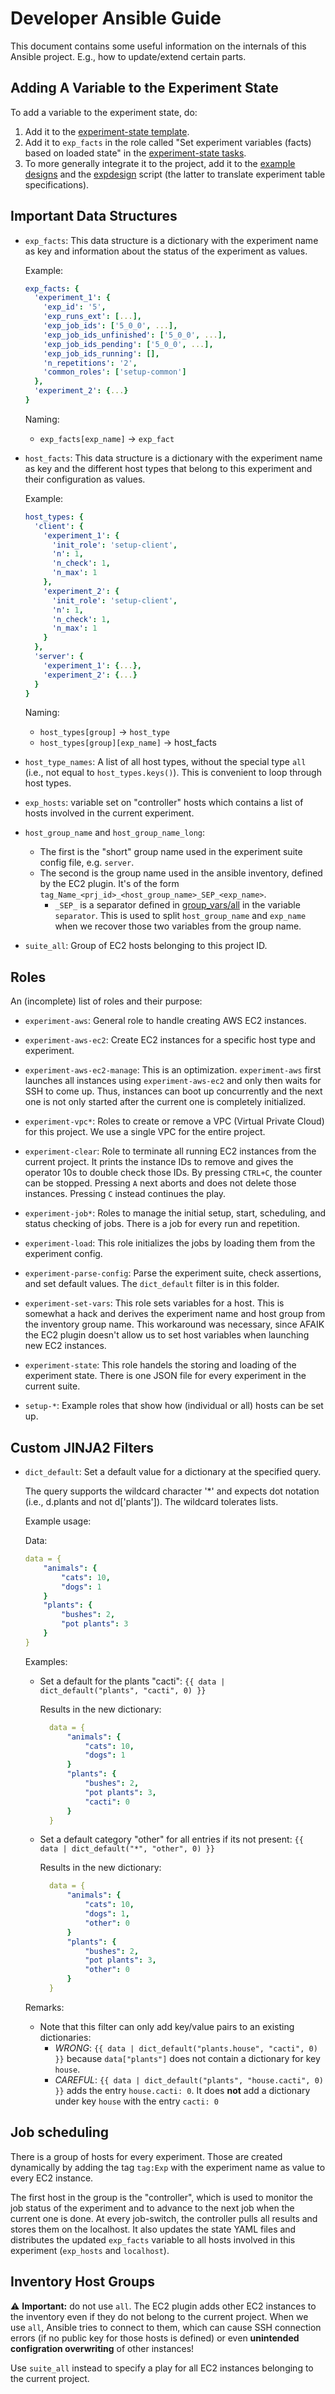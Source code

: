 # Developer Ansible Guide

This document contains some useful information on the internals of this Ansible project. E.g., how to update/extend certain parts.

## Adding A Variable to the Experiment State

To add a variable to the experiment state, do:
1. Add it to the [experiment-state template](../roles/experiment-state/templates/state.yml.j2).
2. Add it to `exp_facts` in the role called "Set experiment variables (facts) based on loaded state" in the [experiment-state tasks](../roles/experiment-state/tasks/main.yml).
3. To more generally integrate it to the project, add it to the [example designs](../experiments/designs) and the [expdesign](../scripts/expdesign.py) script (the latter to translate experiment table specifications).

## Important Data Structures

- `exp_facts`: This data structure is a dictionary with the experiment name as key and information about the status of the experiment as values.

  Example:
  ```YAML
  exp_facts: {
    'experiment_1': {
      'exp_id': '5',
      'exp_runs_ext': [...],
      'exp_job_ids': ['5_0_0', ...],
      'exp_job_ids_unfinished': ['5_0_0', ...],
      'exp_job_ids_pending': ['5_0_0', ...],
      'exp_job_ids_running': [],
      'n_repetitions': '2',
      'common_roles': ['setup-common']
    },
    'experiment_2': {...}
  }
  ```

  Naming:
    - `exp_facts[exp_name]` -> `exp_fact`


- `host_facts`: This data structure is a dictionary with the experiment name as key and the different host types that belong to this experiment and their configuration as values.

  Example:
  ```YAML
  host_types: {
    'client': {
      'experiment_1': {
        'init_role': 'setup-client',
        'n': 1,
        'n_check': 1,
        'n_max': 1
      },
      'experiment_2': {
        'init_role': 'setup-client',
        'n': 1,
        'n_check': 1,
        'n_max': 1
      }
    },
    'server': {
      'experiment_1': {...},
      'experiment_2': {...}
    }
  }
  ```

  Naming:
    - `host_types[group]` -> `host_type`
    - `host_types[group][exp_name]` -> host_facts


- `host_type_names`: A list of all host types, without the special type `all` (i.e., not equal to `host_types.keys()`). This is convenient to loop through host types.


- `exp_hosts`: variable set on "controller" hosts which contains a list of hosts involved in the current experiment.


- `host_group_name` and `host_group_name_long`:
  - The first is the "short" group name used in the experiment suite config file, e.g. `server`.
  - The second is the group name used in the ansible inventory, defined by the EC2 plugin. It's of the form `tag_Name_<prj_id>_<host_group_name>_SEP_<exp_name>`.
    - `_SEP_` is a separator defined in [group_vars/all](group_vars/all/main.yml.j2) in the variable `separator`. This is used to split `host_group_name` and `exp_name` when we recover those two variables from the group name.


- `suite_all`: Group of EC2 hosts belonging to this project ID.

## Roles

An (incomplete) list of roles and their purpose:

- `experiment-aws`: General role to handle creating AWS EC2 instances.

- `experiment-aws-ec2`: Create EC2 instances for a specific host type and experiment.

- `experiment-aws-ec2-manage`: This is an optimization. `experiment-aws` first launches all instances using `experiment-aws-ec2` and only then waits for SSH to come up. Thus, instances can boot up concurrently and the next one is not only started after the current one is completely initialized.

- `experiment-vpc*`: Roles to create or remove a VPC (Virtual Private Cloud) for this project. We use a single VPC for the entire project.

- `experiment-clear`: Role to terminate all running EC2 instances from the current project. It prints the instance IDs to remove and gives the operator 10s to double check those IDs. By pressing `CTRL+C`, the counter can be stopped. Pressing `A` next aborts and does not delete those instances. Pressing `C` instead continues the play.

- `experiment-job*`: Roles to manage the initial setup, start, scheduling, and status checking of jobs. There is a job for every run and repetition.

- `experiment-load`: This role initializes the jobs by loading them from the experiment config.

- `experiment-parse-config`: Parse the experiment suite, check assertions, and set default values. The `dict_default` filter is in this folder.

- `experiment-set-vars`: This role sets variables for a host. This is somewhat a hack and derives the experiment name and host group from the inventory group name. This workaround was necessary, since AFAIK the EC2 plugin doesn't allow us to set host variables when launching new EC2 instances.

- `experiment-state`: This role handels the storing and loading of the experiment state. There is one JSON file for every experiment in the current suite.

- `setup-*`: Example roles that show how (individual or all) hosts can be set up.


## Custom JINJA2 Filters

- `dict_default`:
  Set a default value for a dictionary at the specified query.

  The query supports the wildcard character '*' and expects dot notation (i.e., d.plants and not d['plants']).
  The wildcard tolerates lists.

  Example usage:

  Data:
  ```YAML
  data = {
      "animals": {
          "cats": 10,
          "dogs": 1
      }
      "plants": {
          "bushes": 2,
          "pot plants": 3
      }
  }
  ```

  Examples:
  - Set a default for the plants "cacti":
    `{{ data | dict_default("plants", "cacti", 0) }}`

    Results in the new dictionary:
    ```YAML
      data = {
          "animals": {
              "cats": 10,
              "dogs": 1
          }
          "plants": {
              "bushes": 2,
              "pot plants": 3,
              "cacti": 0
          }
      }
    ```

  - Set a default category "other" for all entries if its not present:
    `{{ data | dict_default("*", "other", 0) }}`

    Results in the new dictionary:
    ```YAML
      data = {
          "animals": {
              "cats": 10,
              "dogs": 1,
              "other": 0
          }
          "plants": {
              "bushes": 2,
              "pot plants": 3,
              "other": 0
          }
      }
    ```

  Remarks:
    - Note that this filter can only add key/value pairs to an existing dictionaries:
      - _WRONG_: `{{ data | dict_default("plants.house", "cacti", 0) }}` because `data["plants"]` does not contain a dictionary for key `house`.
      - _CAREFUL_: `{{ data | dict_default("plants", "house.cacti", 0) }}` adds the entry `house.cacti: 0`. It does **not** add a dictionary under key `house` with the entry `cacti: 0`


## Job scheduling
There is a group of hosts for every experiment. Those are created dynamically by adding the tag `tag:Exp` with the experiment name as value to every EC2 instance.

The first host in the group is the "controller", which is used to monitor the job status of the experiment and to advance to the next job when the current one is done. At every job-switch, the controller pulls all results and stores them on the localhost. It also updates the state YAML files and distributes the updated `exp_facts` variable to all hosts involved in this experiment (`exp_hosts` and `localhost`).


## Inventory Host Groups
:warning: **Important:** do not use `all`. The EC2 plugin adds other EC2 instances to the inventory even if they do not belong to the current project. When we use `all`, Ansible tries to connect to them, which can cause SSH connection errors (if no public key for those hosts is defined) or even **unintended configration overwriting** of other instances!

Use `suite_all` instead to specify a play for all EC2 instances belonging to the current project.
